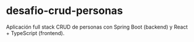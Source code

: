 # desafio-crud-personas
Aplicación full stack CRUD de personas con Spring Boot (backend) y React + TypeScript (frontend).
